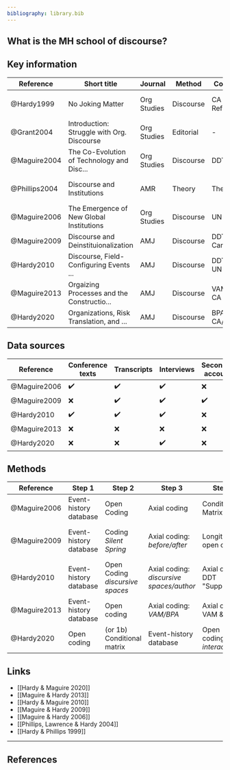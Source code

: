 ```yaml
---
bibliography: library.bib
---
```


## What is the MH school of discourse?

<!--_Discourse_ is not an imposing concept. The name of the accompanying method--_discourse analysis_--almost speaks for itself. And a layman's understanding of "discourse" is not too far off from the meaning of it (except for the way that Foucault uses the term). _Discourse_ is often casually mentioned in the OT literature. And qualitative empirical work, such as _frame analysis_, often constitutes a sort of discourse analysis. But few are talking **specifically** about discourse as a concept or process. In the OT literature--except for a dormant discourse in _Organization Studies_--Maguire and Hardy hold a monopoly.

The two editorials-->

## Key information

Reference       | Short title                               | Journal       | Method        | Context       | Concept(s)
---             | -----                                     | ---           | ---           | ---           | ---
@Hardy1999      | No Joking Matter                          | Org Studies   | Discourse     | CA Refugee    | _Objects_ & _subject positions_
@Grant2004      | Introduction: Struggle with Org. Discourse| Org Studies   | Editorial     | -             |
@Maguire2004    | The Co-Evolution of Technology and Disc...| Org Studies   | Discourse     | DDT           | 
@Phillips2004   | Discourse and Institutions                | AMR           | Theory        | Theory        | _Institutional Theory_ & _Discurse_
@Maguire2006    | The Emergence of New Global Institutions  | Org Studies   | Discourse     | UN POP        | _Reconcile_ & _Challenge_
@Maguire2009    | Discourse and Deinstituionalization       | AMJ           | Discourse     | DDT & Carson  | _Translation_
@Hardy2010      | Discourse, Field-Configuring Events ...   | AMJ           | Discourse     | DDT & UN POP  | _Discursive spaces_ & _Narratives_
@Maguire2013    | Orgaizing Processes and the Constructio...| AMJ           | Discourse     | VAM/BPA CA    | _Normalizing_ & _problematizing_
@Hardy2020      | Organizations, Risk Translation, and ...  | AMJ           | Discourse     | BPA CA/AU     | _Translation_

## Data sources

Reference       | Conference texts  | Transcripts       | Interviews        | Secondary accounts| Scientific articles   | Opinion pieces      | Party documents   | Party websites    |
---------       | ---               | ---               | ---               | ---               | ---                   | ---                      | ---               | ---               |
@Maguire2006    | :heavy_check_mark:| :heavy_check_mark:| :heavy_check_mark:| :x:               | :x:                   | :x:                      | :x:               | :x:               |
@Maguire2009    | :x:               | :heavy_check_mark:| :heavy_check_mark:| :heavy_check_mark:| :heavy_check_mark:    | :x:                      | :x:               | :x:               |
@Hardy2010      | :heavy_check_mark:| :heavy_check_mark:| :heavy_check_mark:| :x:               | :heavy_check_mark:    | :heavy_check_mark:  | :heavy_check_mark:| :x:               |
@Maguire2013    | :x:               | :x:               | :x:               | :x:               | :x:                   | :x:                      | :heavy_check_mark:| :heavy_check_mark:|
@Hardy2020      | :x:               | :x:               | :heavy_check_mark:| :x:               | :x:                   | :heavy_check_mark:  | :heavy_check_mark:| :heavy_check_mark:|

## Methods

Reference       | Step 1                | Step 2                            | Step 3                                    | Step 4                           | Step 5
---             | ---                   | ---                               | ---                                       | ---                              | ---
@Maguire2006    | Event-history database| Open Coding                       | Axial coding                              | Conditional Matrix          | 
@Maguire2009    | Event-history database| Coding _Silent Spring_            | Axial coding: _before/after_              | Longitudinal open coding    | Axian coding: counter texts
@Hardy2010      | Event-history database| Open Coding _discursive spaces_   | Axial coding: _discursive spaces/author_  | Axial coding: DDT "Supporters"    | Conditional matix
@Maguire2013    | Event-history database| Open coding                       | Axial coding: _VAM/BPA_                   | Axial coding: VAM & BPA           |
@Hardy2020      | Open coding           | (or 1b) Conditional matrix        | Event-history database                    | Open coding: _interactions_      |

## Links

* [[Hardy & Maguire 2020]]
* [[Maguire & Hardy 2013]]
* [[Hardy & Maguire 2010]]
* [[Maguire & Hardy 2009]]
* [[Maguire & Hardy 2006]]
* [[Phillips, Lawrence & Hardy 2004]]
* [[Hardy & Phillips 1999]]

---

## References